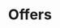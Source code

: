 ---
layout: offers
id: offers
permalink: /offers/
title: Offers
nav: true
nav-order: 6
intro: Head for unrivalled luxury in Tobago, with handpicked holidays by Secret Escapes. Choose your perfect escape below and head for your island&nbsp;paradise…
banner: What are you waiting for? These Tobago offers aren’t hanging around!
---